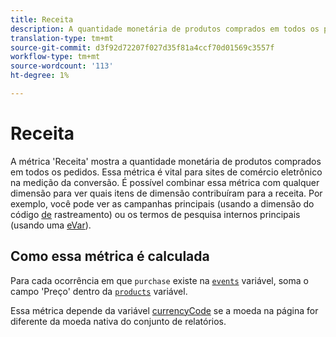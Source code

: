 ```yaml
---
title: Receita
description: A quantidade monetária de produtos comprados em todos os pedidos.
translation-type: tm+mt
source-git-commit: d3f92d72207f027d35f81a4ccf70d01569c3557f
workflow-type: tm+mt
source-wordcount: '113'
ht-degree: 1%

---
```



# Receita

A métrica &#39;Receita&#39; mostra a quantidade monetária de produtos comprados em todos os pedidos. Essa métrica é vital para sites de comércio eletrônico na medição da conversão. É possível combinar essa métrica com qualquer dimensão para ver quais itens de dimensão contribuíram para a receita. Por exemplo, você pode ver as campanhas principais (usando a dimensão do código [de](../dimensions/tracking-code.md) rastreamento) ou os termos de pesquisa internos principais (usando uma [eVar](../dimensions/evar.md)).

## Como essa métrica é calculada

Para cada ocorrência em que `purchase` existe na [`events`](/help/implement/vars/page-vars/events/event-purchase.md) variável, soma o campo &#39;Preço&#39; dentro da [`products`](/help/implement/vars/page-vars/products.md) variável.

Essa métrica depende da variável [currencyCode](/help/implement/vars/config-vars/currencycode.md) se a moeda na página for diferente da moeda nativa do conjunto de relatórios.
